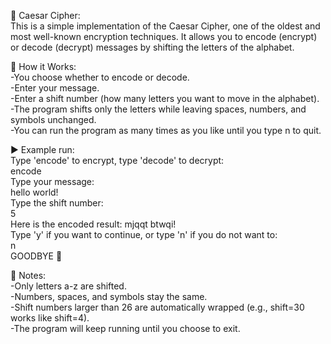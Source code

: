🔐 Caesar Cipher:   
This is a simple implementation of the Caesar Cipher, one of the oldest and most well-known encryption techniques. It allows you to encode (encrypt) or decode (decrypt) messages by shifting the letters of the alphabet.


📜 How it Works:  
-You choose whether to encode or decode.  
-Enter your message.  
-Enter a shift number (how many letters you want to move in the alphabet).  
-The program shifts only the letters while leaving spaces, numbers, and symbols unchanged.  
-You can run the program as many times as you like until you type n to quit.  


▶️ Example run:  
Type 'encode' to encrypt, type 'decode' to decrypt:  
encode  
Type your message:  
hello world!  
Type the shift number:  
5  
Here is the encoded result: mjqqt btwqi!  
Type 'y' if you want to continue, or type 'n' if you do not want to:  
n  
GOODBYE 👋  


📝 Notes:  
-Only letters a-z are shifted.  
-Numbers, spaces, and symbols stay the same.  
-Shift numbers larger than 26 are automatically wrapped (e.g., shift=30 works like shift=4).  
-The program will keep running until you choose to exit.  
